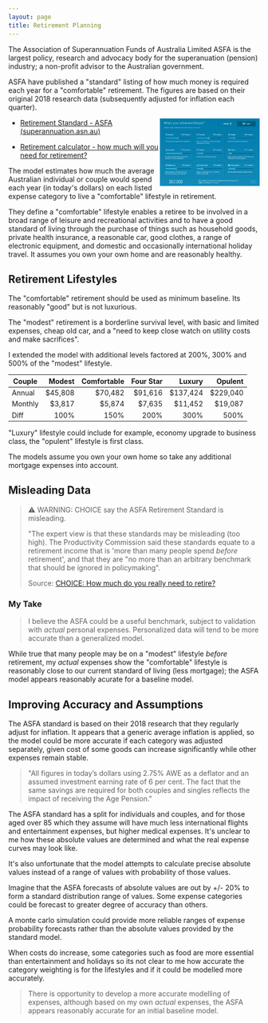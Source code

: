 ```yaml
---
layout: page
title: Retirement Planning
---
```

The Association of Superannuation Funds of Australia Limited ASFA is the largest policy, research and advocacy body for the superanuation (pension) industry; a non-profit advisor to the Australian government.

ASFA have published a "standard" listing of how much money is required each year for a "comfortable" retirement. The figures are based on their original 2018 research data (subsequently adjusted for inflation each quarter).

<img src="images/retirement-calculator.png" width=200 style="float: right" alt="Retirement Calculator [Sept 2022 data]"/>

- [Retirement Standard - ASFA (superannuation.asn.au)](https://www.superannuation.asn.au/resources/retirement-standard#DetailedBreakdowns)

- [Retirement calculator - how much will you need for retirement?](https://www.bt.com.au/personal/your-finances/retirement/retirement-calculator.html)


The model estimates how much the average Australian individual or couple would spend each year (in today's dollars) on each listed expense category to live a "comfortable" lifestyle in retirement.

They define a "comfortable" lifestyle enables a retiree to be involved in a broad range of leisure and recreational activities and to have a good standard of living through the purchase of things such as household goods, private health insurance, a reasonable car, good clothes, a range of electronic equipment, and domestic and occasionally international holiday travel. It assumes you own your own home and are reasonably healthy.

## Retirement Lifestyles

The "comfortable" retirement should be used as minimum baseline. Its reasonably "good" but is not luxurious.

The "modest" retirement is a borderline survival level, with basic and limited expenses, cheap old car, and a "need to keep close watch on utility costs and make sacrifices".

I extended the model with additional levels factored at 200%, 300% and 500% of the "modest" lifestyle.

| Couple  | Modest  | Comfortable | Four Star | Luxury   | Opulent  |
|---------|--------:|------------:|----------:|---------:|---------:|
| Annual  | $45,808 |     $70,482 |   $91,616 | $137,424 | $229,040 |
| Monthly | $3,817  |      $5,874 |    $7,635 |  $11,452 |  $19,087 |
| Diff    | 100%    |        150% |      200% |     300% |     500% |

"Luxury" lifestyle could include for example, economy upgrade to business class, the "opulent" lifestyle is first class.

The models assume you own your own home so take any additional mortgage expenses into account.

## Misleading Data

> ⚠ WARNING: CHOICE say the ASFA Retirement Standard is misleading.
>
>"The expert view is that these standards may be misleading (too high). The Productivity Commission said these standards equate to a retirement income that is 'more than many people spend _before_ retirement', and that they are "no more than an arbitrary benchmark that should be ignored in policymaking".
>
> Source: [CHOICE: How much do you really need to retire?](https://www.choice.com.au/money/financial-planning-and-investing/superannuation/articles/our-new-retirement-standards)

### My Take

> I believe the ASFA could be a useful benchmark, subject to validation with *actual* personal expenses. Personalized data will tend to be more accurate than a generalized model.

While true that many people may be on a "modest" lifestyle _before_ retirement, my *actual* expenses show the "comfortable" lifestyle is reasonably close to our current standard of living (less mortgage); the ASFA model appears reasonably acurate for a baseline model. 

## Improving Accuracy and Assumptions

The ASFA standard is based on their 2018 research that they regularly adjust for inflation. It appears that a generic average inflation is applied, so the model could be more accurate if each category was adjusted separately, given cost of some goods can increase significantly while other expenses remain stable.

>"All figures in today’s dollars using 2.75% AWE as a deflator and an assumed investment earning rate of 6 per cent. The fact that the same savings are required for both couples and singles reflects the impact of receiving the Age Pension."

The ASFA standard has a split for individuals and couples, and for those aged over 85 which they assume will have much less international flights and entertainment expenses, but higher medical expenses. It's unclear to me how these absolute values are determined and what the real expense curves may look like.

It's also unfortunate that the model attempts to calculate precise absolute values instead of a range of values with probability of those values.

Imagine that the ASFA forecasts of absolute values are out by +/- 20% to form a standard distribution range of values. Some expense categories could be forecast to greater degree of accuracy than others.

A monte carlo simulation could provide more reliable ranges of expense probability forecasts rather than the absolute values provided by the standard model.

When costs do increase, some categories such as food are more essential than entertainment and holidays so its not clear to me how accurate the category weighting is for the lifestyles and if it could be modelled more accurately.

> There is opportunity to develop a more accurate modelling of expenses, although based on my own *actual* expenses, the ASFA appears reasonably accurate for an initial baseline model.
